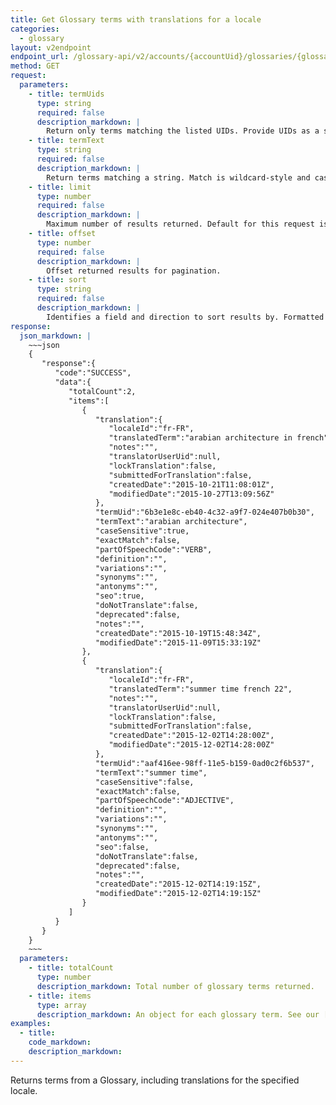 ```yaml
---
title: Get Glossary terms with translations for a locale
categories:
  - glossary
layout: v2endpoint
endpoint_url: /glossary-api/v2/accounts/{accountUid}/glossaries/{glossaryUid}/locales/{localeId}/terms
method: GET
request:
  parameters:
    - title: termUids
      type: string
      required: false
      description_markdown: |
        Return only terms matching the listed UIDs. Provide UIDs as a single comma-separated string.
    - title: termText
      type: string
      required: false
      description_markdown: |
        Return terms matching a string. Match is wildcard-style and case-insensitive. For example, `termText=cold` will match `Cold Call`, but `termText=Cold Calls` will not.
    - title: limit
      type: number
      required: false
      description_markdown: |
        Maximum number of results returned. Default for this request is `100`, maximum is `5000`.
    - title: offset
      type: number
      required: false
      description_markdown: |
        Offset returned results for pagination.
    - title: sort
      type: string
      required: false
      description_markdown: |
        Identifies a field and direction to sort results by. Formatted as the field and direction separated by a comma, e.g. `sort=termText,asc`. Accepted values are `termText` (default), `createdDate` and `modifiedDate`. Directions are specified as `asc` or `desc`.
response:
  json_markdown: |
    ~~~json
    {
       "response":{
          "code":"SUCCESS",
          "data":{
             "totalCount":2,
             "items":[
                {
                   "translation":{
                      "localeId":"fr-FR",
                      "translatedTerm":"arabian architecture in french",
                      "notes":"",
                      "translatorUserUid":null,
                      "lockTranslation":false,
                      "submittedForTranslation":false,
                      "createdDate":"2015-10-21T11:08:01Z",
                      "modifiedDate":"2015-10-27T13:09:56Z"
                   },
                   "termUid":"6b3e1e8c-eb40-4c32-a9f7-024e407b0b30",
                   "termText":"arabian architecture",
                   "caseSensitive":true,
                   "exactMatch":false,
                   "partOfSpeechCode":"VERB",
                   "definition":"",
                   "variations":"",
                   "synonyms":"",
                   "antonyms":"",
                   "seo":true,
                   "doNotTranslate":false,
                   "deprecated":false,
                   "notes":"",
                   "createdDate":"2015-10-19T15:48:34Z",
                   "modifiedDate":"2015-11-09T15:33:19Z"
                },
                {
                   "translation":{
                      "localeId":"fr-FR",
                      "translatedTerm":"summer time french 22",
                      "notes":"",
                      "translatorUserUid":null,
                      "lockTranslation":false,
                      "submittedForTranslation":false,
                      "createdDate":"2015-12-02T14:28:00Z",
                      "modifiedDate":"2015-12-02T14:28:00Z"
                   },
                   "termUid":"aaf416ee-98ff-11e5-b159-0ad0c2f6b537",
                   "termText":"summer time",
                   "caseSensitive":false,
                   "exactMatch":false,
                   "partOfSpeechCode":"ADJECTIVE",
                   "definition":"",
                   "variations":"",
                   "synonyms":"",
                   "antonyms":"",
                   "seo":false,
                   "doNotTranslate":false,
                   "deprecated":false,
                   "notes":"",
                   "createdDate":"2015-12-02T14:19:15Z",
                   "modifiedDate":"2015-12-02T14:19:15Z"
                }
             ]
          }
       }
    }
    ~~~
  parameters:
    - title: totalCount
      type: number
      description_markdown: Total number of glossary terms returned.
    - title: items
      type: array
      description_markdown: An object for each glossary term. See our [Glossary documentation](/support/articles/manage-glossaries/#term-details) for details on the fields.
examples:
  - title:
    code_markdown:
    description_markdown:
---
```


Returns terms from a Glossary, including translations for the specified locale.